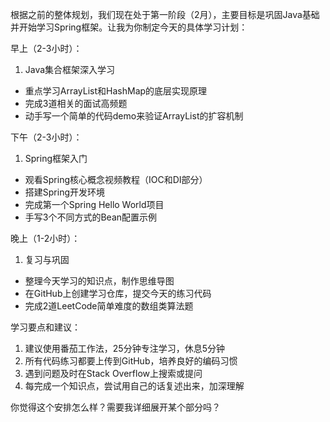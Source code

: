 根据之前的整体规划，我们现在处于第一阶段（2月），主要目标是巩固Java基础并开始学习Spring框架。让我为你制定今天的具体学习计划：

早上（2-3小时）：
1. Java集合框架深入学习
- 重点学习ArrayList和HashMap的底层实现原理
- 完成3道相关的面试高频题
- 动手写一个简单的代码demo来验证ArrayList的扩容机制

下午（2-3小时）：
1. Spring框架入门
- 观看Spring核心概念视频教程（IOC和DI部分）
- 搭建Spring开发环境
- 完成第一个Spring Hello World项目
- 手写3个不同方式的Bean配置示例

晚上（1-2小时）：
1. 复习与巩固
- 整理今天学习的知识点，制作思维导图
- 在GitHub上创建学习仓库，提交今天的练习代码
- 完成2道LeetCode简单难度的数组类算法题

学习要点和建议：
1. 建议使用番茄工作法，25分钟专注学习，休息5分钟
2. 所有代码练习都要上传到GitHub，培养良好的编码习惯
3. 遇到问题及时在Stack Overflow上搜索或提问
4. 每完成一个知识点，尝试用自己的话复述出来，加深理解

你觉得这个安排怎么样？需要我详细展开某个部分吗？